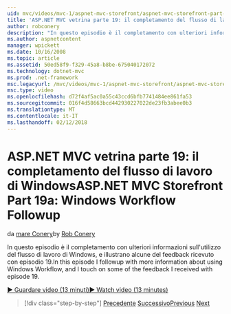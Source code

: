 ```yaml
---
uid: mvc/videos/mvc-1/aspnet-mvc-storefront/aspnet-mvc-storefront-part-19a-windows-workflow-followup
title: 'ASP.NET MVC vetrina parte 19: il completamento del flusso di lavoro di Windows | Documenti Microsoft'
author: robconery
description: "In questo episodio è il completamento con ulteriori informazioni sull'utilizzo del flusso di lavoro di Windows, e illustrano alcune del feedback ricevuto con episodio 19."
ms.author: aspnetcontent
manager: wpickett
ms.date: 10/16/2008
ms.topic: article
ms.assetid: 50ed58f9-f329-45a8-b8be-675040172072
ms.technology: dotnet-mvc
ms.prod: .net-framework
msc.legacyurl: /mvc/videos/mvc-1/aspnet-mvc-storefront/aspnet-mvc-storefront-part-19a-windows-workflow-followup
msc.type: video
ms.openlocfilehash: d72f4af5ac0a55c43ccd6bfb7741484ee861fa53
ms.sourcegitcommit: 016f4d58663bcd442930227022de23fb3abee0b3
ms.translationtype: MT
ms.contentlocale: it-IT
ms.lasthandoff: 02/12/2018
---
```

<a name="aspnet-mvc-storefront-part-19a-windows-workflow-followup"></a><span data-ttu-id="6d515-103">ASP.NET MVC vetrina parte 19: il completamento del flusso di lavoro di Windows</span><span class="sxs-lookup"><span data-stu-id="6d515-103">ASP.NET MVC Storefront Part 19a: Windows Workflow Followup</span></span>
====================
<span data-ttu-id="6d515-104">da [mare Conery](https://github.com/robconery)</span><span class="sxs-lookup"><span data-stu-id="6d515-104">by [Rob Conery](https://github.com/robconery)</span></span>

<span data-ttu-id="6d515-105">In questo episodio è il completamento con ulteriori informazioni sull'utilizzo del flusso di lavoro di Windows, e illustrano alcune del feedback ricevuto con episodio 19.</span><span class="sxs-lookup"><span data-stu-id="6d515-105">In this episode I followup with more information about using Windows Workflow, and I touch on some of the feedback I received with episode 19.</span></span>

[<span data-ttu-id="6d515-106">&#9654; Guardare video (13 minuti)</span><span class="sxs-lookup"><span data-stu-id="6d515-106">&#9654; Watch video (13 minutes)</span></span>](https://channel9.msdn.com/Blogs/ASP-NET-Site-Videos/aspnet-mvc-storefront-part-19a-windows-workflow-followup)

>[!div class="step-by-step"]
<span data-ttu-id="6d515-107">[Precedente](aspnet-mvc-storefront-part-19-processing-orders-with-windows-workflow.md)
[Successivo](aspnet-mvc-storefront-part-20-logging.md)</span><span class="sxs-lookup"><span data-stu-id="6d515-107">[Previous](aspnet-mvc-storefront-part-19-processing-orders-with-windows-workflow.md)
[Next](aspnet-mvc-storefront-part-20-logging.md)</span></span>
